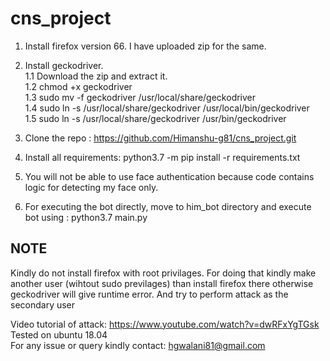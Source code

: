 # cns_project

1. Install firefox version 66. I have uploaded zip for the same. <br/>
2. Install geckodriver. <br/>
   1.1 Download the zip and extract it. <br/>
   1.2 chmod +x geckodriver <br/>
   1.3 sudo mv -f geckodriver /usr/local/share/geckodriver <br/>
   1.4 sudo ln -s /usr/local/share/geckodriver /usr/local/bin/geckodriver <br/>
   1.5 sudo ln -s /usr/local/share/geckodriver /usr/bin/geckodriver <br/>

3. Clone the repo : https://github.com/Himanshu-g81/cns_project.git <br/>
4. Install all requirements: python3.7 -m pip install -r requirements.txt <br/>
5. You will not be able to use face authentication because code contains logic for detecting my face only. <br/>
6. For executing the bot directly, move to him_bot directory and execute bot using : python3.7 main.py <br/>


<h2> NOTE </h2>
   Kindly do not install firefox with root privilages. For doing that kindly make another user (wihtout sudo previlages) than install firefox there otherwise geckodriver will give runtime error. And try to perform attack as the secondary user <br/>
 
 Video tutorial of attack: https://www.youtube.com/watch?v=dwRFxYgTGsk <br/>
 Tested on ubuntu 18.04 <br/>
 For any issue or query kindly contact: hgwalani81@gmail.com

